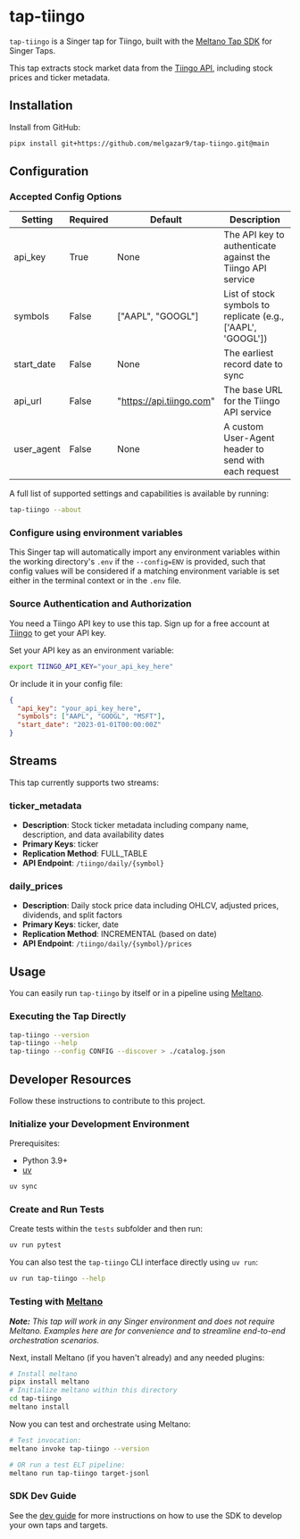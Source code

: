 # tap-tiingo

`tap-tiingo` is a Singer tap for Tiingo, built with the [Meltano Tap SDK](https://sdk.meltano.com) for Singer Taps.

This tap extracts stock market data from the [Tiingo API](https://www.tiingo.com/), including stock prices and ticker metadata.

## Installation

Install from GitHub:

```bash
pipx install git+https://github.com/melgazar9/tap-tiingo.git@main
```

## Configuration

### Accepted Config Options

| Setting | Required | Default | Description |
|---------|----------|---------|-------------|
| api_key | True | None | The API key to authenticate against the Tiingo API service |
| symbols | False | ["AAPL", "GOOGL"] | List of stock symbols to replicate (e.g., ['AAPL', 'GOOGL']) |
| start_date | False | None | The earliest record date to sync |
| api_url | False | "https://api.tiingo.com" | The base URL for the Tiingo API service |
| user_agent | False | None | A custom User-Agent header to send with each request |

A full list of supported settings and capabilities is available by running:

```bash
tap-tiingo --about
```

### Configure using environment variables

This Singer tap will automatically import any environment variables within the working directory's
`.env` if the `--config=ENV` is provided, such that config values will be considered if a matching
environment variable is set either in the terminal context or in the `.env` file.

### Source Authentication and Authorization

You need a Tiingo API key to use this tap. Sign up for a free account at [Tiingo](https://www.tiingo.com/) to get your API key.

Set your API key as an environment variable:
```bash
export TIINGO_API_KEY="your_api_key_here"
```

Or include it in your config file:
```json
{
  "api_key": "your_api_key_here",
  "symbols": ["AAPL", "GOOGL", "MSFT"],
  "start_date": "2023-01-01T00:00:00Z"
}
```

## Streams

This tap currently supports two streams:

### ticker_metadata
- **Description**: Stock ticker metadata including company name, description, and data availability dates
- **Primary Keys**: ticker
- **Replication Method**: FULL_TABLE
- **API Endpoint**: `/tiingo/daily/{symbol}`

### daily_prices  
- **Description**: Daily stock price data including OHLCV, adjusted prices, dividends, and split factors
- **Primary Keys**: ticker, date
- **Replication Method**: INCREMENTAL (based on date)
- **API Endpoint**: `/tiingo/daily/{symbol}/prices`

## Usage

You can easily run `tap-tiingo` by itself or in a pipeline using [Meltano](https://meltano.com/).

### Executing the Tap Directly

```bash
tap-tiingo --version
tap-tiingo --help
tap-tiingo --config CONFIG --discover > ./catalog.json
```

## Developer Resources

Follow these instructions to contribute to this project.

### Initialize your Development Environment

Prerequisites:

- Python 3.9+
- [uv](https://docs.astral.sh/uv/)

```bash
uv sync
```

### Create and Run Tests

Create tests within the `tests` subfolder and
then run:

```bash
uv run pytest
```

You can also test the `tap-tiingo` CLI interface directly using `uv run`:

```bash
uv run tap-tiingo --help
```

### Testing with [Meltano](https://www.meltano.com)

_**Note:** This tap will work in any Singer environment and does not require Meltano.
Examples here are for convenience and to streamline end-to-end orchestration scenarios._

<!--
Developer TODO:
Your project comes with a custom `meltano.yml` project file already created. Open the `meltano.yml` and follow any "TODO" items listed in
the file.
-->

Next, install Meltano (if you haven't already) and any needed plugins:

```bash
# Install meltano
pipx install meltano
# Initialize meltano within this directory
cd tap-tiingo
meltano install
```

Now you can test and orchestrate using Meltano:

```bash
# Test invocation:
meltano invoke tap-tiingo --version

# OR run a test ELT pipeline:
meltano run tap-tiingo target-jsonl
```

### SDK Dev Guide

See the [dev guide](https://sdk.meltano.com/en/latest/dev_guide.html) for more instructions on how to use the SDK to
develop your own taps and targets.
